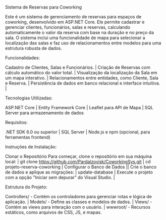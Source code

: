 Sistema de Reservas para Coworking

Este é um sistema de gerenciamento de reservas para espaços de coworking, desenvolvido em ASP.NET Core. Ele permite cadastrar e gerenciar clientes, funcionários, salas e reservas, calculando automaticamente o valor da reserva com base na duração e no preço da sala. O sistema inclui uma funcionalidade de mapa para selecionar a localização das salas e faz uso de relacionamentos entre modelos para uma estrutura robusta de dados.

Funcionalidades:

Cadastro de Clientes, Salas e Funcionários. |
Criação de Reservas com cálculo automático do valor total. |
Visualização da localização da Sala em um mapa interativo. |
Relacionamentos entre entidades, como Cliente, Sala e Reserva. |
Persistência de dados em banco relacional e interface intuitiva. |

Tecnologias Utilizadas:

ASP.NET Core |
Entity Framework Core |
Leaflet para API de Mapa |
SQL Server para armazenamento de dados

Requisitos:

.NET SDK 6.0 ou superior |
SQL Server |
Node.js e npm (opcional, para ferramentas frontend)

Instruções de Instalação:

Clonar o Repositório
Para começar, clone o repositório em sua máquina local: |
git clone https://github.com/Pardalzovisk/CoworkingSys.git  |
cd projeto-reserva-coworking  |
Configurar o Banco de Dados  ||
Crie o banco de dados e aplique as migrações:  |
update-database  |
Execute o projeto com a opção "Iniciar sem depurar" do Visual Studio.  |

Estrutura do Projeto:

Controllers/ - Contém os controladores para gerenciar rotas e lógica de aplicação. |
Models/ - Define as classes e modelos de dados. |
Views/ - Contém as views para interação com o usuário. |
wwwroot/ - Recursos estáticos, como arquivos de CSS, JS, e mapas.
